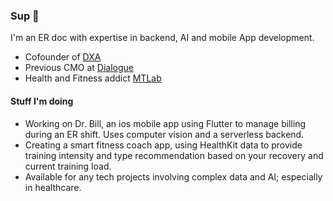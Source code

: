### Sup 👋
I'm an ER doc with expertise in backend, AI and mobile App development.
- Cofounder of [DXA](https://www.dialogue.co/en/blog/en/news/dialogue-acquires-dxa)
- Previous CMO at [Dialogue](https://www.dialogue.co/)
- Health and Fitness addict [MTLab](https://julienmartel.ghost.io/ghost/#/site)

#### Stuff I'm doing

- Working on Dr. Bill, an ios mobile app using Flutter to manage billing during an ER shift. Uses computer vision and a serverless backend.
- Creating a smart fitness coach app, using HealthKit data to provide training intensity and type recommendation based on your recovery and current training load.
- Available for any tech projects involving complex data and AI; especially in healthcare.
